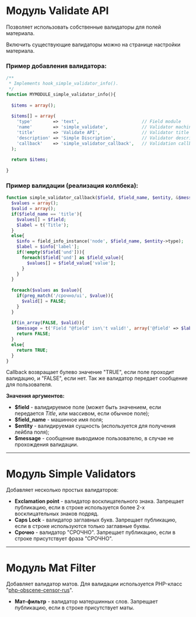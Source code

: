 # Модуль Validate API

Позволяет использовать собственные валидаторы для полей материала.

Включить существующие валидаторы можно на странице настройки материала.

### Пример добавления валидатора: 

```php
/**
 * Implements hook_simple_validator_info().
 */
function MYMODULE_simple_validator_info(){
  
  $items = array();
  
  $items[] = array(
    'type'        => 'text',                        // Field module
    'name'        => 'simple_validate',             // Validator machine name
    'title'       => 'Validate API',                // Validator title
    'description' => 'Simple Discription',          // Validator description
    'callback'    => 'simple_validator_callback',   // Validation callback
  );
  
  return $items;
  
}
```

### Пример валидации (реализация коллбека): 

```php
function simple_validator_callback($field, $field_name, $entity, &$message){
  $values = array();
  $valid = array();
  if($field_name == 'title'){
    $values[] = $field;
    $label = t('Title');
  }
  else{
    $info = field_info_instance('node', $field_name, $entity->type);
    $label = $info['label'];
    if(!empty($field['und'])){
      foreach($field['und'] as $field_value){
        $values[] = $field_value['value'];
      }
    }
  }
  
  foreach($values as $value){
    if(preg_match('/срочно/ui', $value)){
      $valid[] = FALSE;
    }
  }
  
  if(in_array(FALSE, $valid)){
    $message = t('Field "@field" isn\'t valid!', array('@field' => $label));
    return FALSE;
  }
  else{
    return TRUE;
  }
}
```

Callback возвращает булево значение "TRUE", если поле проходит валидацию, и "FALSE", если нет. Так же валидатор передает сообщение для пользователя.

**Значения аргументов:**

- **$field** - валидируемое поле (может быть значением, если передается *Title*, или массивом, если обычное поле);
- **$field_name** - машинное имя поля;
- **$entity** - валидируемая сущность (используется для получения лейбла поля);
- **$message** - сообщение выводимое пользователю, в случае не прохождения валидации.

________________

# Модуль Simple Validators

Добавляет несколько простых валидаторов: 

- **Exclamation point** - валидатор восклицательного знака. Запрещает публикацию, если в строке используется более 2-х восклицательных знаков подряд.
- **Caps Lock** - валидатор заглавных букв. Запрещает публикацию, если в строке используются только заглавные буквы.
- **Срочно** - валидатор "СРОЧНО". Запрещает публикацию, если в строке присутствует фраза "СРОЧНО".

________________

# Модуль Mat Filter

Добавляет валидатор матов. Для валидации используется PHP-класс "[php-obscene-censor-rus](https://github.com/vearutop/php-obscene-censor-rus)".

- **Мат-фильтр** - валидатор матершинных слов. Запрещает публикацию, если в строке присутствует маты.
